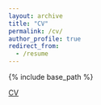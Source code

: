```yaml
---
layout: archive
title: "CV"
permalink: /cv/
author_profile: true
redirect_from:
  - /resume
---
```


{% include base_path %}

[CV](https://laurencleek.github.io/laurencleek/files/CV.pdf)
